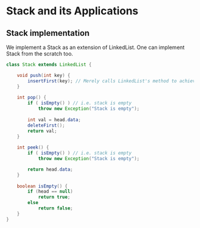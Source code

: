 # Stack and its Applications

## Stack implementation

We implement a Stack as an extension of LinkedList. One can implement Stack from the scratch too.

``` java
class Stack extends LinkedList {

    void push(int key) {
        insertFirst(key); // Merely calls LinkedList's method to achieve it
    }
    
    int pop() {
        if ( isEmpty() ) // i.e. stack is empty
            throw new Exception("Stack is empty");
            
        int val = head.data;
        deleteFirst();
        return val;
    }
    
    int peek() {
        if ( isEmpty() ) // i.e. stack is empty
            throw new Exception("Stack is empty");

        return head.data;
    }
    
    boolean isEmpty() {
        if (head == null)
            return true;
        else
            return false;
    }
}
```
